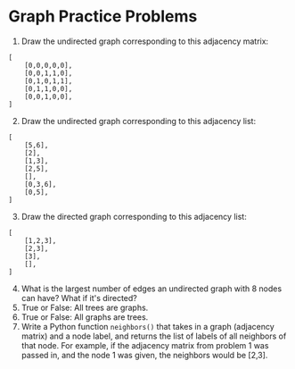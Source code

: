 # Graph Practice Problems
1. Draw the undirected graph corresponding to this adjacency matrix:

```
[
    [0,0,0,0,0],
    [0,0,1,1,0],
    [0,1,0,1,1],
    [0,1,1,0,0],
    [0,0,1,0,0],
]
```
2. Draw the undirected graph corresponding to this adjacency list:

```
[
    [5,6],
    [2],
    [1,3],
    [2,5],
    [],
    [0,3,6],
    [0,5],
]
```
3. Draw the directed graph corresponding to this adjacency list:
```
[
    [1,2,3],
    [2,3],
    [3],
    [],
]
```
4. What is the largest number of edges an undirected graph with 8 nodes can have? What if it's directed?
5. True or False: All trees are graphs.
6. True or False: All graphs are trees.
7. Write a Python function `neighbors()` that takes in a graph (adjacency matrix) and a node label, and returns the list of labels of all neighbors of that node. For example, if the adjacency matrix from problem 1 was passed in, and the node 1 was given, the neighbors would be [2,3].